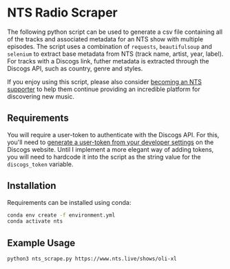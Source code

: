 # NTS Radio Scraper

The following python script can be used to generate a csv file containing all of the tracks and associated metadata for an NTS show with multiple episodes. The script uses a combination of `requests`, `beautifulsoup` and `selenium` to extract base metadata from NTS (track name, artist, year, label). For tracks with a Discogs link, futher metadata is extracted through the Discogs API, such as country, genre and styles.

If you enjoy using this script, please also consider [becoming an NTS supporter](https://www.nts.live/supporters) to help them continue providing an incredible platform for discovering new music.

## Requirements

You will require a user-token to authenticate with the Discogs API. For this, you'll need to [generate a user-token from your developer settings]("https://python3-discogs-client.readthedocs.org/en/latest/authentication.html#user-token-authentication") on the Discogs website. Until I implement a more elegant way of adding tokens, you will need to hardcode it into the script as the string value for the `discogs_token` variable.

## Installation

Requirements can be installed using conda:

```bash
conda env create -f environment.yml
conda activate nts
```

## Example Usage

```bash
python3 nts_scrape.py https://www.nts.live/shows/oli-xl
```
